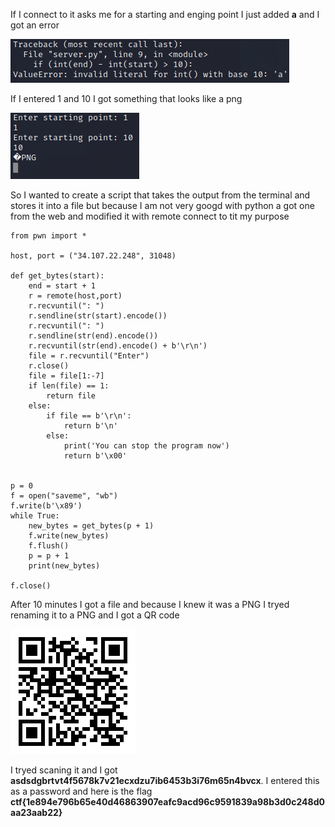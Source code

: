 If I connect to it asks me for a starting and enging point I just added **a** and I got an error 

![img](https://raw.githubusercontent.com/L1ghtDream/cyberedu/master/imagine-that/images/1.png?raw=true)

If I entered 1 and 10 I got something that looks like a png

![img](https://raw.githubusercontent.com/L1ghtDream/cyberedu/master/imagine-that/images/2.png?raw=true)


So I wanted to create a script that takes the output from the terminal and stores it into a file but because I am not very googd with python a got one from the web and modified it with remote connect to tit my purpose

```
from pwn import *

host, port = ("34.107.22.248", 31048)

def get_bytes(start):
	end = start + 1
	r = remote(host,port)
	r.recvuntil(": ")
	r.sendline(str(start).encode())
	r.recvuntil(": ")
	r.sendline(str(end).encode())
	r.recvuntil(str(end).encode() + b'\r\n')
	file = r.recvuntil("Enter")
	r.close()
	file = file[1:-7]
	if len(file) == 1:
		return file
	else:
		if file == b'\r\n':
			return b'\n'
		else:
			print('You can stop the program now')
			return b'\x00'


p = 0
f = open("saveme", "wb")
f.write(b'\x89')
while True:
	new_bytes = get_bytes(p + 1)
	f.write(new_bytes)
	f.flush()
	p = p + 1
	print(new_bytes)

f.close()
```

After 10 minutes I got a file and because I knew it was a PNG I tryed renaming it to a PNG and I got a QR code

![img](https://raw.githubusercontent.com/L1ghtDream/cyberedu/master/imagine-that/images/3.png?raw=true)

I tryed scaning it and I got **asdsdgbrtvt4f5678k7v21ecxdzu7ib6453b3i76m65n4bvcx**. I entered this as a password and here is the flag **ctf{1e894e796b65e40d46863907eafc9acd96c9591839a98b3d0c248d0aa23aab22}**

